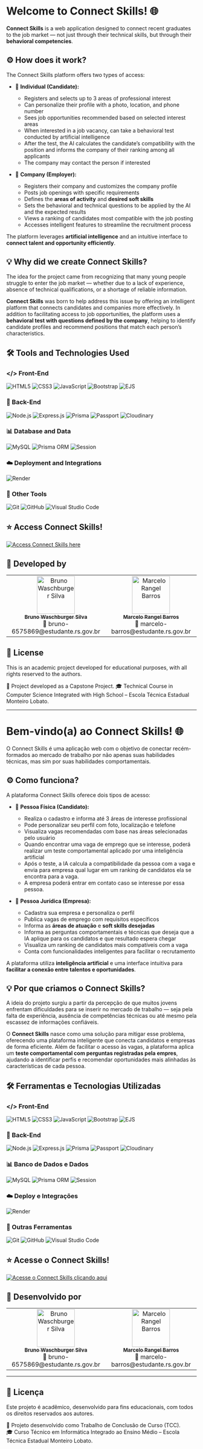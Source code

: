 # Welcome to Connect Skills! 🌐

**Connect Skills** is a web application designed to connect recent graduates to the job market — not just through their technical skills, but through their **behavioral competencies**.

## ⚙️ How does it work?

The Connect Skills platform offers two types of access:

- 🧑 **Individual (Candidate):**
  - Registers and selects up to 3 areas of professional interest  
  - Can personalize their profile with a photo, location, and phone number  
  - Sees job opportunities recommended based on selected interest areas  
  - When interested in a job vacancy, can take a behavioral test conducted by artificial intelligence  
  - After the test, the AI calculates the candidate’s compatibility with the position and informs the company of their ranking among all applicants  
  - The company may contact the person if interested  

- 🏢 **Company (Employer):**
  - Registers their company and customizes the company profile  
  - Posts job openings with specific requirements  
  - Defines the **areas of activity** and **desired soft skills**  
  - Sets the behavioral and technical questions to be applied by the AI and the expected results  
  - Views a ranking of candidates most compatible with the job posting  
  - Accesses intelligent features to streamline the recruitment process  

The platform leverages **artificial intelligence** and an intuitive interface to **connect talent and opportunity efficiently**.

## 💡 Why did we create Connect Skills?

The idea for the project came from recognizing that many young people struggle to enter the job market — whether due to a lack of experience, absence of technical qualifications, or a shortage of reliable information.

**Connect Skills** was born to help address this issue by offering an intelligent platform that connects candidates and companies more effectively. In addition to facilitating access to job opportunities, the platform uses a **behavioral test with questions defined by the company**, helping to identify candidate profiles and recommend positions that match each person’s characteristics.

## 🛠️ Tools and Technologies Used

### </> Front-End
![HTML5](https://img.shields.io/badge/-HTML5-E34F26?style=flat&logo=html5&logoColor=white)
![CSS3](https://img.shields.io/badge/-CSS3-1572B6?style=flat&logo=css3&logoColor=white)
![JavaScript](https://img.shields.io/badge/-JavaScript-F7DF1E?style=flat&logo=javascript&logoColor=black)
![Bootstrap](https://img.shields.io/badge/-Bootstrap-563D7C?style=flat&logo=bootstrap&logoColor=white)
![EJS](https://img.shields.io/badge/-EJS-5B3C1E?style=flat&logo=ejs&logoColor=white)

### 🤖 Back-End
![Node.js](https://img.shields.io/badge/-Node.js-339933?style=flat&logo=node.js&logoColor=white)
![Express.js](https://img.shields.io/badge/-Express.js-000000?style=flat&logo=express&logoColor=white)
![Prisma](https://img.shields.io/badge/-Prisma-2D3748?style=flat&logo=prisma&logoColor=white)
![Passport](https://img.shields.io/badge/-Passport-34E27A?style=flat&logo=passport&logoColor=white)
![Cloudinary](https://img.shields.io/badge/-Cloudinary-3448C5?style=flat&logo=cloudinary&logoColor=white)

### 📊 Database and Data
![MySQL](https://img.shields.io/badge/-MySQL-4479A1?style=flat&logo=mysql&logoColor=white)
![Prisma ORM](https://img.shields.io/badge/-Prisma%20ORM-2D3748?style=flat&logo=prisma&logoColor=white)
![Session](https://img.shields.io/badge/-Express--Session-007ACC?style=flat&logo=node-dot-js&logoColor=white)

### ☁️ Deployment and Integrations
![Render](https://img.shields.io/badge/-Render-46E3B7?style=flat&logo=render&logoColor=black)

### 💾 Other Tools
![Git](https://img.shields.io/badge/-Git-F05032?style=flat&logo=git&logoColor=white)
![GitHub](https://img.shields.io/badge/-GitHub-181717?style=flat&logo=github&logoColor=white)
![Visual Studio Code](https://img.shields.io/badge/-VS%20Code-007ACC?style=flat&logo=visual-studio-code&logoColor=white)

## ⭐ Access Connect Skills!
[![Access Connect Skills here](https://img.shields.io/badge/Access_Connect_Skills_Here-2F84F5?style=for-the-badge&logo=google-chrome&logoColor=FFFFFF)](https://connectskills.com.br)

## 👥 Developed by
<table>
  <tr>
    <td align="center">
      <a href="https://github.com/brunowasch">
        <img src="https://avatars.githubusercontent.com/brunowasch" width="100px;" alt="Bruno Waschburger Silva"/><br />
        <sub><b>Bruno Waschburger Silva</b></sub>
      </a>
      <br />
      📧 bruno-6575869@estudante.rs.gov.br
    </td>
    <td align="center">
      <a href="https://github.com/Marcelo844">
        <img src="https://avatars.githubusercontent.com/Marcelo844" width="100px;" alt="Marcelo Rangel Barros"/><br />
        <sub><b>Marcelo Rangel Barros</b></sub>
      </a>
      <br />
      📧 marcelo-barros@estudante.rs.gov.br
    </td>
  </tr>
</table>


## 📄 License

This is an academic project developed for educational purposes, with all rights reserved to the authors.

📁 Project developed as a Capstone Project. 
🎓 Technical Course in Computer Science Integrated with High School – Escola Técnica Estadual Monteiro Lobato.

---

# Bem-vindo(a) ao Connect Skills! 🌐

O Connect Skills é uma aplicação web com o objetivo de conectar recém-formados ao mercado de trabalho por não apenas suas habilidades técnicas, mas sim por suas habilidades comportamentais. 

## ⚙️ Como funciona?

A plataforma Connect Skills oferece dois tipos de acesso:

- 🧑 **Pessoa Física (Candidato):**
  - Realiza o cadastro e informa até 3 áreas de interesse profissional
  - Pode personalizar seu perfil com foto, localização e telefone
  - Visualiza vagas recomendadas com base nas áreas selecionadas pelo usuário
  - Quando encontrar uma vaga de emprego que se interesse, poderá realizar um teste comportamental aplicado por uma inteligência artificial
  - Após o teste, a IA calcula a compatibilidade da pessoa com a vaga e envia para empresa qual lugar em um ranking de candidatos ela se encontra para a vaga.
  - A empresa poderá entrar em contato caso se interesse por essa pessoa.

- 🏢 **Pessoa Jurídica (Empresa):**
  - Cadastra sua empresa e personaliza o perfil
  - Publica vagas de emprego com requisitos específicos
  - Informa as **áreas de atuação** e **soft skills desejadas**
  - Informa as perguntas comportamentais e técnicas que deseja que a IA aplique para os candidatos e que resultado espera chegar
  - Visualiza um ranking de candidatos mais compatíveis com a vaga
  - Conta com funcionalidades inteligentes para facilitar o recrutamento

A plataforma utiliza **inteligência artificial** e uma interface intuitiva para **facilitar a conexão entre talentos e oportunidades**.

## 💡 Por que criamos o Connect Skills?
A ideia do projeto surgiu a partir da percepção de que muitos jovens enfrentam dificuldades para se inserir no mercado de trabalho — seja pela falta de experiência, ausência de competências técnicas ou até mesmo pela escassez de informações confiáveis.

O **Connect Skills** nasce como uma solução para mitigar esse problema, oferecendo uma plataforma inteligente que conecta candidatos e empresas de forma eficiente. Além de facilitar o acesso às vagas, a plataforma aplica um **teste comportamental com perguntas registradas pela empres**, ajudando a identificar perfis e recomendar oportunidades mais alinhadas às características de cada pessoa.

## 🛠️ Ferramentas e Tecnologias Utilizadas

### </> Front-End
![HTML5](https://img.shields.io/badge/-HTML5-E34F26?style=flat&logo=html5&logoColor=white)
![CSS3](https://img.shields.io/badge/-CSS3-1572B6?style=flat&logo=css3&logoColor=white)
![JavaScript](https://img.shields.io/badge/-JavaScript-F7DF1E?style=flat&logo=javascript&logoColor=black)
![Bootstrap](https://img.shields.io/badge/-Bootstrap-563D7C?style=flat&logo=bootstrap&logoColor=white)
![EJS](https://img.shields.io/badge/-EJS-5B3C1E?style=flat&logo=ejs&logoColor=white)

### 🤖 Back-End
![Node.js](https://img.shields.io/badge/-Node.js-339933?style=flat&logo=node.js&logoColor=white)
![Express.js](https://img.shields.io/badge/-Express.js-000000?style=flat&logo=express&logoColor=white)
![Prisma](https://img.shields.io/badge/-Prisma-2D3748?style=flat&logo=prisma&logoColor=white)
![Passport](https://img.shields.io/badge/-Passport-34E27A?style=flat&logo=passport&logoColor=white)
![Cloudinary](https://img.shields.io/badge/-Cloudinary-3448C5?style=flat&logo=cloudinary&logoColor=white)

### 📊 Banco de Dados e Dados
![MySQL](https://img.shields.io/badge/-MySQL-4479A1?style=flat&logo=mysql&logoColor=white)
![Prisma ORM](https://img.shields.io/badge/-Prisma%20ORM-2D3748?style=flat&logo=prisma&logoColor=white)
![Session](https://img.shields.io/badge/-Express--Session-007ACC?style=flat&logo=node-dot-js&logoColor=white)

### ☁️ Deploy e Integrações
![Render](https://img.shields.io/badge/-Render-46E3B7?style=flat&logo=render&logoColor=black)

### 💾 Outras Ferramentas
![Git](https://img.shields.io/badge/-Git-F05032?style=flat&logo=git&logoColor=white)
![GitHub](https://img.shields.io/badge/-GitHub-181717?style=flat&logo=github&logoColor=white)
![Visual Studio Code](https://img.shields.io/badge/-VS%20Code-007ACC?style=flat&logo=visual-studio-code&logoColor=white)

## ⭐ Acesse o Connect Skills!
[![Acesse o Connect Skills clicando aqui](https://img.shields.io/badge/Acesse_o_Connect_Skills_clicando_aqui-2F84F5?style=for-the-badge&logo=google-chrome&logoColor=FFFFFF)](https://connectskills.com.br)

## 👥 Desenvolvido por
<table>
  <tr>
    <td align="center">
      <a href="https://github.com/brunowasch">
        <img src="https://avatars.githubusercontent.com/brunowasch" width="100px;" alt="Bruno Waschburger Silva"/><br />
        <sub><b>Bruno Waschburger Silva</b></sub>
      </a>
      <br />
      📧 bruno-6575869@estudante.rs.gov.br
    </td>
    <td align="center">
      <a href="https://github.com/Marcelo844">
        <img src="https://avatars.githubusercontent.com/Marcelo844" width="100px;" alt="Marcelo Rangel Barros"/><br />
        <sub><b>Marcelo Rangel Barros</b></sub>
      </a>
      <br />
      📧 marcelo-barros@estudante.rs.gov.br
    </td>
  </tr>
</table>

---

## 📄 Licença

Este projeto é acadêmico, desenvolvido para fins educacionais, com todos os direitos reservados aos autores.

📁 Projeto desenvolvido como Trabalho de Conclusão de Curso (TCC).  
🎓 Curso Técnico em Informática Integrado ao Ensino Médio – Escola Técnica Estadual Monteiro Lobato.
